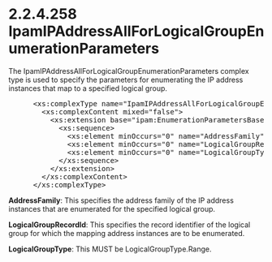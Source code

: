 <html dir="LTR" xmlns:mshelp="http://msdn.microsoft.com/mshelp" xmlns:ddue="http://ddue.schemas.microsoft.com/authoring/2003/5" xmlns:xlink="http://www.w3.org/1999/xlink" xmlns:tool="http://www.microsoft.com/tooltip">
 <body>
 <div id="header">
 <h1 class="heading">2.2.4.258 IpamIPAddressAllForLogicalGroupEnumerationParameters</h1>
 </div>
 <div id="mainSection">
 <div id="mainBody">
 <div id="allHistory" class="saveHistory"></div>
 <div id="sectionSection0" class="section" name="collapseableSection">
 

<p>The IpamIPAddressAllForLogicalGroupEnumerationParameters
complex type is used to specify the parameters for enumerating the IP address
instances that map to a specified logical group.</p>

<dl>
<dd>
<div><pre> &lt;xs:complexType name=&quot;IpamIPAddressAllForLogicalGroupEnumerationParameters&quot;&gt;
   &lt;xs:complexContent mixed=&quot;false&quot;&gt;
     &lt;xs:extension base=&quot;ipam:EnumerationParametersBase&quot;&gt;
       &lt;xs:sequence&gt;
         &lt;xs:element minOccurs=&quot;0&quot; name=&quot;AddressFamily&quot; type=&quot;syssock:AddressFamily&quot; /&gt;
         &lt;xs:element minOccurs=&quot;0&quot; name=&quot;LogicalGroupRecordId&quot; type=&quot;xsd:long&quot; /&gt;
         &lt;xs:element minOccurs=&quot;0&quot; name=&quot;LogicalGroupType&quot; type=&quot;ipam:LogicalGroupType&quot; /&gt;
       &lt;/xs:sequence&gt;
     &lt;/xs:extension&gt;
   &lt;/xs:complexContent&gt;
 &lt;/xs:complexType&gt;
</pre></div>
</dd></dl>

<p><b>AddressFamily</b>: This specifies the address
family of the IP address instances that are enumerated for the specified
logical group.</p>

<p><b>LogicalGroupRecordId</b>: This specifies the
record identifier of the logical group for which the mapping address instances
are to be enumerated.</p>

<p><b>LogicalGroupType</b>: This MUST be
LogicalGroupType.Range.</p>


 </div>
 </div>
 </div>
 </body>
</html>